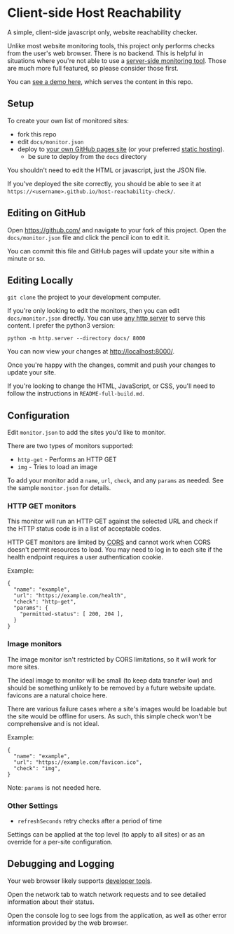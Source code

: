 # Client-side Host Reachability

A simple, client-side javascript only, website reachability checker.

Unlike most website monitoring tools, this project only performs checks from the user's web browser.
There is no backend.
This is helpful in situations where you're not able to use a [server-side monitoring tool](https://github.com/Enapiuz/awesome-monitoring).
Those are much more full featured, so please consider those first.

You can [see a demo here](https://alexsci.com/host-reachability-check/), which serves the content in this repo.

## Setup

To create your own list of monitored sites:

* fork this repo
* edit `docs/monitor.json`
* deploy to [your own GitHub pages site](https://gohugo.io/hosting-and-deployment/hosting-on-github/) (or your preferred [static hosting](https://github.com/b-long/awesome-static-hosting-and-cms#free-hosting)).
  * be sure to deploy from the `docs` directory

You shouldn't need to edit the HTML or javascript, just the JSON file.

If you've deployed the site correctly, you should be able to see it at `https://<username>.github.io/host-reachability-check/`.

## Editing on GitHub

Open https://github.com/ and navigate to your fork of this project.
Open the `docs/monitor.json` file and click the pencil icon to edit it.

You can commit this file and GitHub pages will update your site within a minute or so.


## Editing Locally

`git clone` the project to your development computer.

If you're only looking to edit the monitors, then you can edit `docs/monitor.json` directly.
You can use [any http server](https://github.com/praharshjain/http-server-one-liners) to serve this content.
I prefer the python3 version:

    python -m http.server --directory docs/ 8000

You can now view your changes at [http://localhost:8000/](http://localhost:8000).

Once you're happy with the changes, commit and push your changes to update your site.

If you're looking to change the HTML, JavaScript, or CSS, you'll need to follow the instructions in `README-full-build.md`.


## Configuration

Edit `monitor.json` to add the sites you'd like to monitor.

There are two types of monitors supported:
* `http-get` - Performs an HTTP GET
* `img` - Tries to load an image

To add your monitor add a `name`, `url`, `check`, and any `params` as needed.
See the sample `monitor.json` for details.


### HTTP GET monitors

This monitor will run an HTTP GET against the selected URL and check if the HTTP status code is in a list of acceptable codes.

HTTP GET monitors are limited by [CORS](https://developer.mozilla.org/en-US/docs/Web/HTTP/CORS) and cannot work when CORS doesn't permit resources to load.
You may need to log in to each site if the health endpoint requires a user authentication cookie.

Example:
```
{
  "name": "example",
  "url": "https://example.com/health",
  "check": "http-get",
  "params": {
    "permitted-status": [ 200, 204 ],
  }
}
```

### Image monitors

The image monitor isn't restricted by CORS limitations, so it will work for more sites.

The ideal image to monitor will be small (to keep data transfer low) and should be something unlikely to be removed by a future website update.
favicons are a natural choice here.

There are various failure cases where a site's images would be loadable but the site would be offline for users.
As such, this simple check won't be comprehensive and is not ideal.

Example:

```
{
  "name": "example",
  "url": "https://example.com/favicon.ico",
  "check": "img",
}
```

Note: `params` is not needed here.


### Other Settings

* `refreshSeconds` retry checks after a period of time

Settings can be applied at the top level (to apply to all sites) or as an override for a per-site configuration.


## Debugging and Logging

Your web browser likely supports [developer tools](https://www.computerhope.com/issues/ch002153.htm).

Open the network tab to watch network requests and to see detailed information about their status.

Open the console log to see logs from the application, as well as other error information provided by the web browser.

